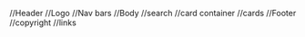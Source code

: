 //Header
    //Logo
    //Nav bars
//Body
    //search
    //card container
        //cards
//Footer
    //copyright
    //links